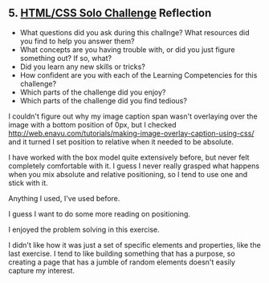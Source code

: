 ## 5. [HTML/CSS Solo Challenge](5_HTML_CSS_solo_challenge/readme.md) Reflection

* What questions did you ask during this challnge? What resources did you find to help you answer them?  
* What concepts are you having trouble with, or did you just figure something out? If so, what?  
* Did you learn any new skills or tricks?
* How confident are you with each of the Learning Competencies for this challenge? 
* Which parts of the challenge did you enjoy?
* Which parts of the challenge did you find tedious?

<!-- Add your reflection here. Remove the comment markers -->
I couldn't figure out why my image caption span wasn't overlaying over the image with a bottom position of 0px, but I checked http://web.enavu.com/tutorials/making-image-overlay-caption-using-css/ and it turned I set position to relative when it needed to be absolute.

I have worked with the box model quite extensively before, but never felt completely comfortable with it.  I guess I never really grasped what happens when you mix absolute and relative positioning, so I tend to use one and stick with it.

Anything I used, I've used before.

I guess I want to do some more reading on positioning.

I enjoyed the problem solving in this exercise.

I didn't like how it was just a set of specific elements and properties, like the last exercise.  I tend to like building something that has a purpose, so creating a page that has a jumble of random elements doesn't easily capture my interest.